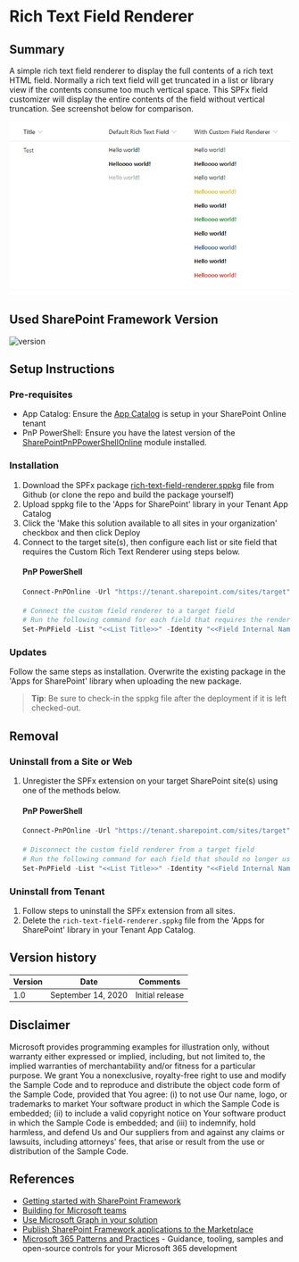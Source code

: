 # Rich Text Field Renderer

## Summary

A simple rich text field renderer to display the full contents of a rich text HTML field. Normally a rich text field will get truncated in a list or library view if the contents consume too much vertical space. This SPFx field customizer will display the entire contents of the field without vertical truncation. See screenshot below for comparison.

![Comparison between default and custom field renderer](./docs/ScreenshotCompare.png)

## Used SharePoint Framework Version

![version](https://img.shields.io/badge/version-1.11-green.svg)

## Setup Instructions
### Pre-requisites
- App Catalog: Ensure the [App Catalog](https://docs.microsoft.com/en-us/sharepoint/use-app-catalog) is setup in your SharePoint Online tenant
- PnP PowerShell: Ensure you have the latest version of the [SharePointPnPPowerShellOnline](https://docs.microsoft.com/en-us/powershell/sharepoint/sharepoint-pnp/sharepoint-pnp-cmdlets?view=sharepoint-ps) module installed.

### Installation
1. Download the SPFx package [rich-text-field-renderer.sppkg](./sharepoint/solution/rich-text-field-renderer.sppkg) file from Github (or clone the repo and build the package yourself)
2. Upload sppkg file to the 'Apps for SharePoint' library in your Tenant App Catalog
3. Click the 'Make this solution available to all sites in your organization' checkbox and then click Deploy
4. Connect to the target site(s), then configure each list or site field that requires the Custom Rich Text Renderer using steps below.
   #### PnP PowerShell
   ```powershell
   Connect-PnPOnline -Url "https://tenant.sharepoint.com/sites/target"
   
   # Connect the custom field renderer to a target field
   # Run the following command for each field that requires the renderer
   Set-PnPField -List "<<List Title>>" -Identity "<<Field Internal Name>>" -Values @{ ClientSideComponentId = [Guid]::new("2a3318bf-6c55-4c14-acee-b5da9c314cc2") }
   ```

### Updates
Follow the same steps as installation. Overwrite the existing package in the 'Apps for SharePoint' library when uploading the new package. 

> __Tip__: Be sure to check-in the sppkg file after the deployment if it is left checked-out.

## Removal

### Uninstall from a Site or Web
1. Unregister the SPFx extension on your target SharePoint site(s) using one of the methods below.
   #### PnP PowerShell
   ```powershell
   Connect-PnPOnline -Url "https://tenant.sharepoint.com/sites/target"
   
   # Disconnect the custom field renderer from a target field
   # Run the following command for each field that should no longer use the renderer 
   Set-PnPField -List "<<List Title>>" -Identity "<<Field Internal Name>>" -Values @{ ClientSideComponentId = $null }
   ```

### Uninstall from Tenant
1. Follow steps to uninstall the SPFx extension from all sites.
2. Delete the `rich-text-field-renderer.sppkg` file from the 'Apps for SharePoint' library in your Tenant App Catalog.

## Version history

Version|Date|Comments
-------|----|--------
1.0|September 14, 2020|Initial release

## Disclaimer

Microsoft provides programming examples for illustration only, without warranty either expressed or implied, including, but not limited to, the implied warranties of merchantability and/or fitness for a particular purpose. We grant You a nonexclusive, royalty-free right to use and modify the Sample Code and to reproduce and distribute the object code form of the Sample Code, provided that You agree: (i) to not use Our name, logo, or trademarks to market Your software product in which the Sample Code is embedded; (ii) to include a valid copyright notice on Your software product in which the Sample Code is embedded; and (iii) to indemnify, hold harmless, and defend Us and Our suppliers from and against any claims or lawsuits, including attorneys' fees, that arise or result from the use or distribution of the Sample Code.

## References

- [Getting started with SharePoint Framework](https://docs.microsoft.com/en-us/sharepoint/dev/spfx/set-up-your-developer-tenant)
- [Building for Microsoft teams](https://docs.microsoft.com/en-us/sharepoint/dev/spfx/build-for-teams-overview)
- [Use Microsoft Graph in your solution](https://docs.microsoft.com/en-us/sharepoint/dev/spfx/web-parts/get-started/using-microsoft-graph-apis)
- [Publish SharePoint Framework applications to the Marketplace](https://docs.microsoft.com/en-us/sharepoint/dev/spfx/publish-to-marketplace-overview)
- [Microsoft 365 Patterns and Practices](https://aka.ms/m365pnp) - Guidance, tooling, samples and open-source controls for your Microsoft 365 development

